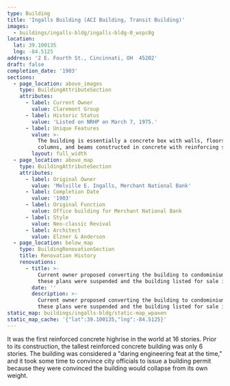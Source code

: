 ```yaml
---
type: Building
title: 'Ingalls Building (ACI Building, Transit Building)'
images:
  - buildings/ingalls-bldg/ingalls-bldg-0_wspc8g
location:
  lat: 39.100135
  lng: -84.5125
address: '2 E. Fourth St., Cincinnati, OH  45202'
draft: false
completion_date: '1903'
sections:
  - page_location: above_images
    type: BuildingAttributeSection
    attributes:
      - label: Current Owner
        value: Claremont Group
      - label: Historic Status
        value: 'Listed on NRHP on March 7, 1975.'
      - label: Unique Features
        value: >-
          The building is essentially a concrete box with walls, floors,
          columns, and beams constructed in concrete with reinforcing steel.
        layout: full_width
  - page_location: above_map
    type: BuildingAttributeSection
    attributes:
      - label: Original Owner
        value: 'Melville E. Ingalls, Merchant National Bank'
      - label: Completion Date
        value: '1903'
      - label: Original Function
        value: Office building for Merchant National Bank
      - label: Style
        value: Neo-classic Revival
      - label: Architect
        value: Elzner & Anderson
  - page_location: below_map
    type: BuildingRenovationSection
    title: Renovation History
    renovations:
      - title: >-
          Current owner proposed converting the building to condominiums, but
          these plans were suspended and the building listed for sale in 2015.
        date: ''
        description: >-
          Current owner proposed converting the building to condominiums, but
          these plans were suspended and the building listed for sale in 2015.
static_map: buildings/ingalls-bldg/static-map_wpaxen
static_map_cache: '{"lat":39.100135,"lng":-84.5125}'
---
```


It was the first reinforced concrete highrise in the world at 16 stories. Prior to its construction, the tallest reinforced concrete building was only 6 stories. The building was considered a "daring engineering feat at the time," and it took some time to convince city officials to issue a building permit because they were convinced the building would collapse from its own weight.
